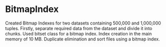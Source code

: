 # BitmapIndex
Created Bitmap Indexes for two datasets containing 500,000 and 1,000,000 tuples. Firstly, separate required data from the dataset and divide it into chunks. Used bitset class for a bitmap index. Index creation in the main memory of 10 MB. Duplicate elimination and sort files using a bitmap index.
